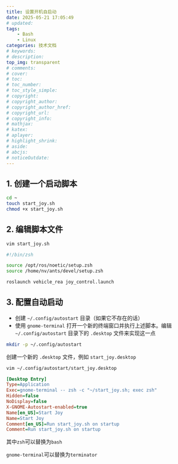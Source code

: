 ```yaml
---
title: 设置开机自启动
date: 2025-05-21 17:05:49
# updated:
tags:
    - Bash
    - Linux
categories: 技术文档
# keywords:
# description:
top_img: transparent
# comments:
# cover:
# toc:
# toc_number:
# toc_style_simple:
# copyright:
# copyright_author:
# copyright_author_href:
# copyright_url:
# copyright_info:
# mathjax:
# katex:
# aplayer:
# highlight_shrink:
# aside:
# abcjs:
# noticeOutdate:
---
```


## 1. 创建一个启动脚本

```bash
cd ~
touch start_joy.sh
chmod +x start_joy.sh
```

## 2. 编辑脚本文件

```bash
vim start_joy.sh
```

```bash
#!/bin/zsh

source /opt/ros/noetic/setup.zsh
source /home/nv/ants/devel/setup.zsh

roslaunch vehicle_rea joy_control.launch

```

## 3. 配置自动启动

- 创建 `~/.config/autostart` 目录（如果它不存在的话）
- 使用 `gnome-terminal` 打开一个新的终端窗口并执行上述脚本。编辑 `~/.config/autostart` 目录下的 `.desktop` 文件来实现这一点

```bash
mkdir -p ~/.config/autostart
```

创建一个新的 `.desktop` 文件，例如 `start_joy.desktop`

```bash
vim ~/.config/autostart/start_joy.desktop
```

```ini
[Desktop Entry]
Type=Application
Exec=gnome-terminal -- zsh -c "~/start_joy.sh; exec zsh"
Hidden=false
NoDisplay=false
X-GNOME-Autostart-enabled=true
Name[en_US]=Start Joy
Name=Start Joy
Comment[en_US]=Run start_joy.sh on startup
Comment=Run start_joy.sh on startup
```

其中`zsh`可以替换为`bash`

`gnome-terminal`可以替换为`terminator`
